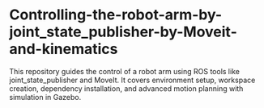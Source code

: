 # Controlling-the-robot-arm-by-joint_state_publisher-by-Moveit-and-kinematics
This repository guides the control of a robot arm using ROS tools like joint_state_publisher and MoveIt. It covers environment setup, workspace creation, dependency installation, and advanced motion planning with simulation in Gazebo.
